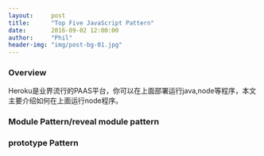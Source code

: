 ```yaml
---
layout:     post
title:      "Top Five JavaScript Pattern"
date:       2016-09-02 12:00:00
author:     "Phil"
header-img: "img/post-bg-01.jpg"
---
```


### Overview

Heroku是业界流行的PAAS平台，你可以在上面部署运行java,node等程序，本文主要介绍如何在上面运行node程序。

### Module Pattern/reveal module pattern

### prototype Pattern

###
